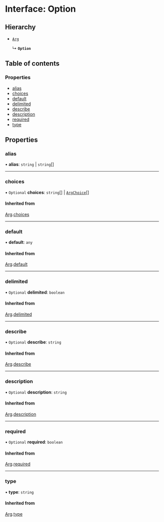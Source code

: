# Interface: Option

## Hierarchy

- [`Arg`](Arg.md)

  ↳ **`Option`**

## Table of contents

### Properties

- [alias](Option.md#alias)
- [choices](Option.md#choices)
- [default](Option.md#default)
- [delimited](Option.md#delimited)
- [describe](Option.md#describe)
- [description](Option.md#description)
- [required](Option.md#required)
- [type](Option.md#type)

## Properties

### alias

• **alias**: `string` \| `string`[]

___

### choices

• `Optional` **choices**: `string`[] \| [`ArgChoice`](ArgChoice.md)[]

#### Inherited from

[Arg](Arg.md).[choices](Arg.md#choices)

___

### default

• **default**: `any`

#### Inherited from

[Arg](Arg.md).[default](Arg.md#default)

___

### delimited

• `Optional` **delimited**: `boolean`

#### Inherited from

[Arg](Arg.md).[delimited](Arg.md#delimited)

___

### describe

• `Optional` **describe**: `string`

#### Inherited from

[Arg](Arg.md).[describe](Arg.md#describe)

___

### description

• `Optional` **description**: `string`

#### Inherited from

[Arg](Arg.md).[description](Arg.md#description)

___

### required

• `Optional` **required**: `boolean`

#### Inherited from

[Arg](Arg.md).[required](Arg.md#required)

___

### type

• **type**: `string`

#### Inherited from

[Arg](Arg.md).[type](Arg.md#type)
